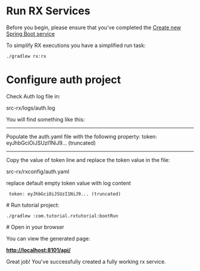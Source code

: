 # Run RX Services

Before you begin, please ensure that you've completed the [Create new Spring Boot service](/docs/developer-guide/etendo-rx/tutorials/create-new-service)

To simplify RX executions you have a simplified run task:

```
./gradlew rx:rx
```

# Configure auth project

Check Auth log file in:

src-rx/logs/auth.log

You will find something like this:

---

Populate the auth.yaml file with the following property:
token: eyJhbGciOiJSUzI1NiJ9... (truncated)

---

Copy the value of token line and replace the token value in the file:

src-rx/rxconfig/auth.yaml

replace default empty token value with log content

```
 token: eyJhbGciOiJSUzI1NiJ9... (truncated)
```

# Run tutorial project:

```
./gradlew :com.tutorial.rxtutorial:bootRun
```

# Open in your browser

You can view the generated page:

[**http://localhost:8101/api/**](http://localhost:8101/api/)

Great job! You've successfully created a fully working rx service.
